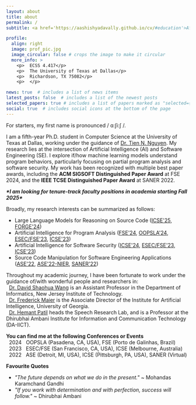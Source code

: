 ```yaml
---
layout: about
title: about
permalink: /
subtitle: <a href='https://aashishyadavally.github.io/cv/#education'>Affiliations</a>. <a href='https://aashishyadavally.github.io/cv/#research-interests'>Research</a>. <a href='https://aashishyadavally.github.io/cv/#academic-service'>Academic Service</a>. <a href='#'>Contacts</a>.

profile:
  align: right
  image: prof_pic.jpg
  image_circular: false # crops the image to make it circular
  more_info: >
    <p>  ECSS 4.417</p>
    <p>  The University of Texas at Dallas</p>
    <p>  Richardson, TX 75082</p>
    <p>  </p>

news: true  # includes a list of news items
latest_posts: false  # includes a list of the newest posts
selected_papers: true # includes a list of papers marked as "selected={true}"
social: true  # includes social icons at the bottom of the page
---
```



For starters, my first name is pronounced  /	ɑ:ʃi:ʃ /.

I am a fifth-year Ph.D. student in Computer Science at the University of Texas at Dallas, working under the guidance of [Dr. Tien N. Nguyen](https://personal.utdallas.edu/~tien.n.nguyen/research.html). My research lies at the intersection of Artificial Intelligence (AI) and Software Engineering (SE). I explore if/how machine learning models understand program behaviors, particularly focusing on partial program analysis and software security. My work has been recognized with multiple best paper awards, including the **ACM SIGSOFT Distinguished Paper Award** at FSE 2024, and the **IEEE TCSE Distinguished Paper Award** at SANER 2022. 

***\*I am looking for tenure-track faculty positions in academia starting Fall 2025\****

Broadly, my research interests can be summarized as follows:
* Large Language Models for Reasoning on Source Code ([ICSE'25](), [FORGE'24](https://aashishyadavally.github.io/assets/pdf/pub-forge2024.pdf))
* Artificial Intelligence for Program Analysis ([FSE'24](https://aashishyadavally.github.io/assets/pdf/pub-fse2024.pdf), [OOPSLA'24](https://aashishyadavally.github.io/assets/pdf/pub-oopsla2024.pdf), [ESEC/FSE'23](https://aashishyadavally.github.io/assets/pdf/pub-esecfse2023-(1).pdf), [ICSE'23](https://aashishyadavally.github.io/assets/pdf/pub-icse2023-(1).pdf))
* Artificial Intelligence for Software Security ([ICSE'24](), [ESEC/FSE'23](https://aashishyadavally.github.io/assets/pdf/pub-esecfse2023-(2).pdf), [ICSE'23](https://aashishyadavally.github.io/assets/pdf/pub-icse2023-(2).pdf))
* Source Code Manipulation for Software Engineering Applications ([ASE'22](https://aashishyadavally.github.io/assets/pdf/pub-ase2022-(1).pdf), [ASE'22-NIER](https://aashishyadavally.github.io/assets/pdf/pub-ase2022-(2).pdf), [SANER'22](https://aashishyadavally.github.io/assets/pdf/pub-saner2022.pdf))

Throughout my academic journey, I have been fortunate to work under the guidance of/with wonderful people and researchers in: 
<br/> &nbsp; [Dr. David Shaohua Wang](https://davidshaohuawang.wordpress.com/) is an Assistant Professor in the Department of Informatics, New Jersey Institute of Technology.
<br/> &nbsp; [Dr. Frederick Maier](https://csci.franklin.uga.edu/directory/people/fred-maier) is the Associate Director of the Institute for Artificial Intelligence, University of Georgia.
<br/> &nbsp; [Dr. Hemant Patil](https://sites.google.com/site/hemantpatildaiict/) heads the Speech Research Lab, and is a Professor at the Dhirubhai Ambani Institute for Information and Communication Technology (DA-IICT).

**You can find me at the following Conferences or Events**
<br/> &nbsp; 2024 &nbsp; OOPSLA (Pasadena, CA, USA), FSE (Porto de Galinhas, Brazil)
<br/> &nbsp; 2023 &nbsp; ESEC/FSE (San Francisco, CA, USA), ICSE (Melbourne, Australia)
<br/> &nbsp; 2022 &nbsp; ASE (Detroit, MI, USA), ICSE (Pittsburgh, PA, USA), SANER (Virtual)

**Favourite Quotes**
- *"The future depends on what we do in the present."* ~ Mohandas Karamchand Gandhi
- *"If you work with determination and with perfection, success will follow."* ~ Dhirubhai Ambani 
